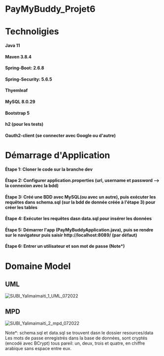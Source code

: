 # PayMyBuddy_Projet6

# Technoligies 
#### Java 11
#### Maven 3.8.4
#### Spring-Boot: 2.6.8
#### Spring-Security: 5.6.5
#### Thyemleaf
#### MySQL 8.0.29
#### Bootstrap 5
#### h2 (pour les tests)
#### Oauth2-client (se connecter avec Google ou d'autre)

# Démarrage d'Application
#### Étape 1: Cloner le code sur la branche dev
#### Étape 2: Configurer application.properties (url, username et password --> la connexion avec la bdd)
#### Étape 3: Créé une BDD avec MySQL(ou avec un autre), puis exécuter les requêtes dans schema.sql (sur la bdd de donnée créée à l'étape 3) pour créer les tables
#### Étape 4: Exécuter les requêtes dasn data.sql pour insérer les données
#### Étape 5: Démarrer l'app (PayMyBuddyApplication.java), puis se rendre sur le navigateur puis saisir http://localhost:8089/ (par défaut)
#### Étape 6: Entrer un utilisateur et son mot de passe (Note*)

# Domaine Model

## UML 
![SUBI_Yalimaimaiti_1_UML_072022](https://user-images.githubusercontent.com/90509456/178743080-bd6563fb-59cd-4c42-8a03-8ff83c105867.jpg)

## MPD
![SUBI_Yalimaimaiti_2_mpd_072022](https://user-images.githubusercontent.com/90509456/178743114-4e4df112-cb8b-431d-a6b4-834ac514bec7.jpg)


Note*:
schema.sql et data.sql se trouvent dasn le dossier resources/data
Les mots de passe enregistrés dans la base de données, sont cryptés (encodé avec BCrypt) tous pareil: un, deux, trois et quatre, en chiffre arabique sans espace entre eux.
